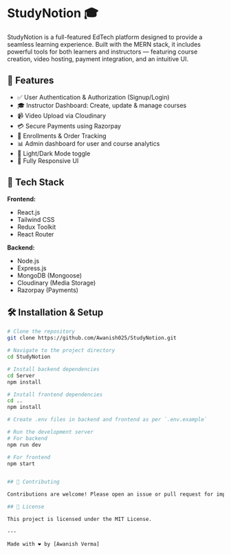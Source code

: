 # StudyNotion 🎓

StudyNotion is a full-featured EdTech platform designed to provide a seamless learning experience. Built with the MERN stack, it includes powerful tools for both learners and instructors — featuring course creation, video hosting, payment integration, and an intuitive UI.

## 🌟 Features

- ✅ User Authentication & Authorization (Signup/Login)
- 🎓 Instructor Dashboard: Create, update & manage courses
- 📹 Video Upload via Cloudinary
- 💳 Secure Payments using Razorpay
- 🧾 Enrollments & Order Tracking
- 📊 Admin dashboard for user and course analytics
- 🌙 Light/Dark Mode toggle
- 📱 Fully Responsive UI

## 🚀 Tech Stack

**Frontend:**
- React.js
- Tailwind CSS
- Redux Toolkit
- React Router

**Backend:**
- Node.js
- Express.js
- MongoDB (Mongoose)
- Cloudinary (Media Storage)
- Razorpay (Payments)

## 🛠️ Installation & Setup

```bash
# Clone the repository
git clone https://github.com/Awanish025/StudyNotion.git

# Navigate to the project directory
cd StudyNotion

# Install backend dependencies
cd Server
npm install

# Install frontend dependencies
cd ..
npm install

# Create .env files in backend and frontend as per `.env.example`

# Run the development server
# For backend
npm run dev

# For frontend
npm start


## 🤝 Contributing

Contributions are welcome! Please open an issue or pull request for improvements, suggestions, or bug fixes.

## 📄 License

This project is licensed under the MIT License.

---

Made with ❤️ by [Awanish Verma]


